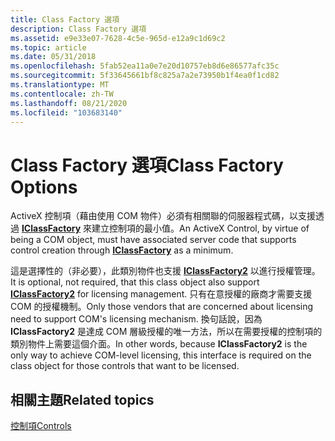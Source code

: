 ```yaml
---
title: Class Factory 選項
description: Class Factory 選項
ms.assetid: e9e33e07-7628-4c5e-965d-e12a9c1d69c2
ms.topic: article
ms.date: 05/31/2018
ms.openlocfilehash: 5fab52ea11a0e7e20d10757eb8d6e86577afc35c
ms.sourcegitcommit: 5f33645661bf8c825a7a2e73950b1f4ea0f1cd82
ms.translationtype: MT
ms.contentlocale: zh-TW
ms.lasthandoff: 08/21/2020
ms.locfileid: "103683140"
---
```

# <a name="class-factory-options"></a><span data-ttu-id="46751-103">Class Factory 選項</span><span class="sxs-lookup"><span data-stu-id="46751-103">Class Factory Options</span></span>

<span data-ttu-id="46751-104">ActiveX 控制項（藉由使用 COM 物件）必須有相關聯的伺服器程式碼，以支援透過 [**IClassFactory**](/windows/win32/api/unknwn/nn-unknwn-iclassfactory) 來建立控制項的最小值。</span><span class="sxs-lookup"><span data-stu-id="46751-104">An ActiveX Control, by virtue of being a COM object, must have associated server code that supports control creation through [**IClassFactory**](/windows/win32/api/unknwn/nn-unknwn-iclassfactory) as a minimum.</span></span>

<span data-ttu-id="46751-105">這是選擇性的（非必要），此類別物件也支援 [**IClassFactory2**](/windows/desktop/api/OCIdl/nn-ocidl-iclassfactory2) 以進行授權管理。</span><span class="sxs-lookup"><span data-stu-id="46751-105">It is optional, not required, that this class object also support [**IClassFactory2**](/windows/desktop/api/OCIdl/nn-ocidl-iclassfactory2) for licensing management.</span></span> <span data-ttu-id="46751-106">只有在意授權的廠商才需要支援 COM 的授權機制。</span><span class="sxs-lookup"><span data-stu-id="46751-106">Only those vendors that are concerned about licensing need to support COM's licensing mechanism.</span></span> <span data-ttu-id="46751-107">換句話說，因為 **IClassFactory2** 是達成 COM 層級授權的唯一方法，所以在需要授權的控制項的類別物件上需要這個介面。</span><span class="sxs-lookup"><span data-stu-id="46751-107">In other words, because **IClassFactory2** is the only way to achieve COM-level licensing, this interface is required on the class object for those controls that want to be licensed.</span></span>

## <a name="related-topics"></a><span data-ttu-id="46751-108">相關主題</span><span class="sxs-lookup"><span data-stu-id="46751-108">Related topics</span></span>

<dl> <dt>

[<span data-ttu-id="46751-109">控制項</span><span class="sxs-lookup"><span data-stu-id="46751-109">Controls</span></span>](controls.md)
</dt> </dl>

 

 